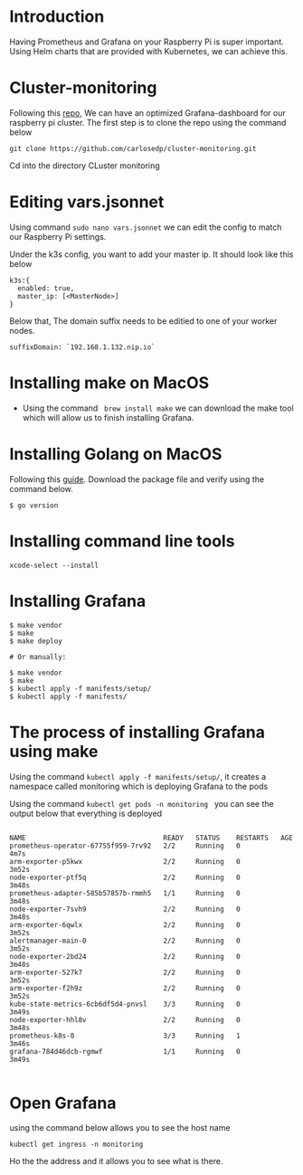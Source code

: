 # Introduction
Having Prometheus and Grafana on your Raspberry Pi is super important. Using Helm charts that are provided with Kubernetes, we can achieve this.

# Cluster-monitoring
Following this [repo](https://github.com/carlosedp/cluster-monitoring), We can have an optimized Grafana-dashboard for our raspberry pi cluster. The first step is to clone the repo using the command below
```
git clone https://github.com/carlosedp/cluster-monitoring.git
```
Cd into the directory CLuster monitoring 

# Editing vars.jsonnet
Using command ``sudo nano vars.jsonnet`` we can edit the config to match our Raspberry Pi settings.

Under the k3s config, you want to add your master ip. It should look like this below 
```
k3s:{
  enabled: true,
  master_ip: [<MasterNode>]
}
```
Below that, The domain suffix needs to be editied to one of your worker nodes.
```
suffixDomain: `192.168.1.132.nip.io` 
```

# Installing make on MacOS
* Using the command `` brew install make`` we can download the make tool which will allow us to finish installing Grafana. 

# Installing Golang on MacOS
Following this [guide](https://golang.org/doc/install). Download the package file and verify using the command below.
```
$ go version
```
# Installing command line tools 
```
xcode-select --install
```

# Installing Grafana
```
$ make vendor
$ make
$ make deploy

# Or manually:

$ make vendor
$ make
$ kubectl apply -f manifests/setup/
$ kubectl apply -f manifests/
```
# The process of installing Grafana using make
Using the command `` kubectl apply -f manifests/setup/ ``, it creates a namespace called monitoring which is deploying Grafana to the pods 

Using the command ``kubectl get pods -n monitoring `` you can see the output below that everything is deployed
```

NAME                                  READY   STATUS    RESTARTS   AGE
prometheus-operator-67755f959-7rv92   2/2     Running   0          4m7s
arm-exporter-p5kwx                    2/2     Running   0          3m52s
node-exporter-ptf5q                   2/2     Running   0          3m48s
prometheus-adapter-585b57857b-rmmh5   1/1     Running   0          3m48s
node-exporter-7svh9                   2/2     Running   0          3m48s
arm-exporter-6qwlx                    2/2     Running   0          3m52s
alertmanager-main-0                   2/2     Running   0          3m52s
node-exporter-2bd24                   2/2     Running   0          3m48s
arm-exporter-527k7                    2/2     Running   0          3m52s
arm-exporter-f2h9z                    2/2     Running   0          3m52s
kube-state-metrics-6cb6df5d4-pnvsl    3/3     Running   0          3m49s
node-exporter-hhl8v                   2/2     Running   0          3m48s
prometheus-k8s-0                      3/3     Running   1          3m46s
grafana-784d46dcb-rgmwf               1/1     Running   0          3m49s


```

# Open Grafana 
using the command below allows you to see the host name 
```
kubectl get ingress -n monitoring
```
Ho the the address and it allows you to see what is there. 











